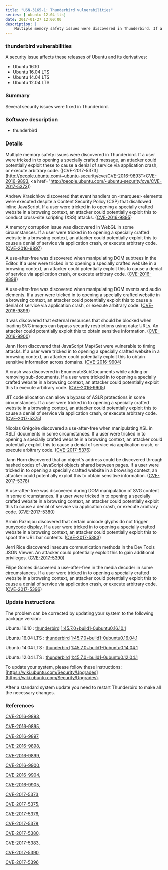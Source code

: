 ```yaml
---
title: "USN-3165-1: Thunderbird vulnerabilities"
series: [ ubuntu-12.04-lts]
date: 2017-01-27 12:00:00
description: |
    Multiple memory safety issues were discovered in Thunderbird. If a user were tricked in to opening a specially crafted message, an attacker could potentially exploit these to cause a denial of service via application crash, or execute arbitrary code. ([CVE-2017-5373](http://people.ubuntu.com/~ubuntu-security/cve/CVE-2016-9893">CVE-2016-9893</a>, <a href="http://people.ubuntu.com/~ubuntu-security/cve/CVE-2017-5373))
--- 
```

 
 


### thunderbird vulnerabilities

A security issue affects these releases of Ubuntu and its derivatives:

* Ubuntu 16.10
* Ubuntu 16.04 LTS
* Ubuntu 14.04 LTS
* Ubuntu 12.04 LTS

### Summary

Several security issues were fixed in Thunderbird. 

### Software description

* thunderbird 

### Details

Multiple memory safety issues were discovered in Thunderbird. If a user were tricked in to opening a specially crafted message, an attacker could potentially exploit these to cause a denial of service via application crash, or execute arbitrary code. ([CVE-2017-5373](http://people.ubuntu.com/~ubuntu-security/cve/CVE-2016-9893">CVE-2016-9893</a>, <a href="http://people.ubuntu.com/~ubuntu-security/cve/CVE-2017-5373))

Andrew Krasichkov discovered that event handlers on &lt;marquee&gt; elements were executed despite a Content Security Policy (CSP) that disallowed inline JavaScript. If a user were tricked in to opening a specially crafted website in a browsing context, an attacker could potentially exploit this to conduct cross-site scripting (XSS) attacks. ([CVE-2016-9895](http://people.ubuntu.com/~ubuntu-security/cve/CVE-2016-9895))

A memory corruption issue was discovered in WebGL in some circumstances. If a user were tricked in to opening a specially crafted website in a browsing context, an attacker could potentially exploit this to cause a denial of service via application crash, or execute arbitrary code. ([CVE-2016-9897](http://people.ubuntu.com/~ubuntu-security/cve/CVE-2016-9897))

A use-after-free was discovered when manipulating DOM subtrees in the Editor. If a user were tricked in to opening a specially crafted website in a browsing context, an attacker could potentially exploit this to cause a denial of service via application crash, or execute arbitrary code. ([CVE-2016-9898](http://people.ubuntu.com/~ubuntu-security/cve/CVE-2016-9898))

A use-after-free was discovered when manipulating DOM events and audio elements. If a user were tricked in to opening a specially crafted website in a browsing context, an attacker could potentially exploit this to cause a denial of service via application crash, or execute arbitrary code. ([CVE-2016-9899](http://people.ubuntu.com/~ubuntu-security/cve/CVE-2016-9899))

It was discovered that external resources that should be blocked when loading SVG images can bypass security restrictions using data: URLs. An attacker could potentially exploit this to obtain sensitive information. ([CVE-2016-9900](http://people.ubuntu.com/~ubuntu-security/cve/CVE-2016-9900))

Jann Horn discovered that JavaScript Map/Set were vulnerable to timing attacks. If a user were tricked in to opening a specially crafted website in a browsing context, an attacker could potentially exploit this to obtain sensitive information across domains. ([CVE-2016-9904](http://people.ubuntu.com/~ubuntu-security/cve/CVE-2016-9904))

A crash was discovered in EnumerateSubDocuments while adding or removing sub-documents. If a user were tricked in to opening a specially crafted website in a browsing context, an attacker could potentially exploit this to execute arbitrary code. ([CVE-2016-9905](http://people.ubuntu.com/~ubuntu-security/cve/CVE-2016-9905))

JIT code allocation can allow a bypass of ASLR protections in some circumstances. If a user were tricked in to opening a specially crafted website in a browsing context, an attacker could potentially exploit this to cause a denial of service via application crash, or execute arbitrary code. ([CVE-2017-5375](http://people.ubuntu.com/~ubuntu-security/cve/CVE-2017-5375))

Nicolas Grégoire discovered a use-after-free when manipulating XSL in XSLT documents in some circumstances. If a user were tricked in to opening a specially crafted website in a browsing context, an attacker could potentially exploit this to cause a denial of service via application crash, or execute arbitrary code. ([CVE-2017-5376](http://people.ubuntu.com/~ubuntu-security/cve/CVE-2017-5376))

Jann Horn discovered that an object&#39;s address could be discovered through hashed codes of JavaScript objects shared between pages. If a user were tricked in to opening a specially crafted website in a browsing context, an attacker could potentially exploit this to obtain sensitive information. ([CVE-2017-5378](http://people.ubuntu.com/~ubuntu-security/cve/CVE-2017-5378))

A use-after-free was discovered during DOM manipulation of SVG content in some circumstances. If a user were tricked in to opening a specially crafted website in a browsing context, an attacker could potentially exploit this to cause a denial of service via application crash, or execute arbitrary code. ([CVE-2017-5380](http://people.ubuntu.com/~ubuntu-security/cve/CVE-2017-5380))

Armin Razmjou discovered that certain unicode glyphs do not trigger punycode display. If a user were tricked in to opening a specially crafted website in a browsing context, an attacker could potentially exploit this to spoof the URL bar contents. ([CVE-2017-5383](http://people.ubuntu.com/~ubuntu-security/cve/CVE-2017-5383))

Jerri Rice discovered insecure communication methods in the Dev Tools JSON Viewer. An attacker could potentially exploit this to gain additional privileges. ([CVE-2017-5390](http://people.ubuntu.com/~ubuntu-security/cve/CVE-2017-5390))

Filipe Gomes discovered a use-after-free in the media decoder in some circumstances. If a user were tricked in to opening a specially crafted website in a browsing context, an attacker could potentially exploit this to cause a denial of service via application crash, or execute arbitrary code. ([CVE-2017-5396](http://people.ubuntu.com/~ubuntu-security/cve/CVE-2017-5396)) 

### Update instructions

The problem can be corrected by updating your system to the following package version:

Ubuntu 16.10
 : [thunderbird](https://launchpad.net/ubuntu/+source/thunderbird) <span> [1:45.7.0+build1-0ubuntu0.16.10.1](https://launchpad.net/ubuntu/+source/thunderbird/1:45.7.0+build1-0ubuntu0.16.10.1) </span> 

Ubuntu 16.04 LTS
 : [thunderbird](https://launchpad.net/ubuntu/+source/thunderbird) <span> [1:45.7.0+build1-0ubuntu0.16.04.1](https://launchpad.net/ubuntu/+source/thunderbird/1:45.7.0+build1-0ubuntu0.16.04.1) </span> 

Ubuntu 14.04 LTS
 : [thunderbird](https://launchpad.net/ubuntu/+source/thunderbird) <span> [1:45.7.0+build1-0ubuntu0.14.04.1](https://launchpad.net/ubuntu/+source/thunderbird/1:45.7.0+build1-0ubuntu0.14.04.1) </span> 

Ubuntu 12.04 LTS
 : [thunderbird](https://launchpad.net/ubuntu/+source/thunderbird) <span> [1:45.7.0+build1-0ubuntu0.12.04.1](https://launchpad.net/ubuntu/+source/thunderbird/1:45.7.0+build1-0ubuntu0.12.04.1) </span> 

To update your system, please follow these instructions: [https://wiki.ubuntu.com/Security/Upgrades](https://wiki.ubuntu.com/Security/Upgrades).

After a standard system update you need to restart Thunderbird to make all the necessary changes. 

### References

 
 [CVE-2016-9893](http://people.ubuntu.com/~ubuntu-security/cve/CVE-2016-9893), 

 [CVE-2016-9895](http://people.ubuntu.com/~ubuntu-security/cve/CVE-2016-9895), 

 [CVE-2016-9897](http://people.ubuntu.com/~ubuntu-security/cve/CVE-2016-9897), 

 [CVE-2016-9898](http://people.ubuntu.com/~ubuntu-security/cve/CVE-2016-9898), 

 [CVE-2016-9899](http://people.ubuntu.com/~ubuntu-security/cve/CVE-2016-9899), 

 [CVE-2016-9900](http://people.ubuntu.com/~ubuntu-security/cve/CVE-2016-9900), 

 [CVE-2016-9904](http://people.ubuntu.com/~ubuntu-security/cve/CVE-2016-9904), 

 [CVE-2016-9905](http://people.ubuntu.com/~ubuntu-security/cve/CVE-2016-9905), 

 [CVE-2017-5373](http://people.ubuntu.com/~ubuntu-security/cve/CVE-2017-5373), 

 [CVE-2017-5375](http://people.ubuntu.com/~ubuntu-security/cve/CVE-2017-5375), 

 [CVE-2017-5376](http://people.ubuntu.com/~ubuntu-security/cve/CVE-2017-5376), 

 [CVE-2017-5378](http://people.ubuntu.com/~ubuntu-security/cve/CVE-2017-5378), 

 [CVE-2017-5380](http://people.ubuntu.com/~ubuntu-security/cve/CVE-2017-5380), 

 [CVE-2017-5383](http://people.ubuntu.com/~ubuntu-security/cve/CVE-2017-5383), 

 [CVE-2017-5390](http://people.ubuntu.com/~ubuntu-security/cve/CVE-2017-5390), 

 [CVE-2017-5396](http://people.ubuntu.com/~ubuntu-security/cve/CVE-2017-5396)
 

